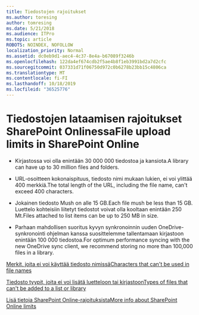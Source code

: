 ```yaml
---
title: Tiedostojen rajoitukset
ms.author: toresing
author: tomresing
ms.date: 5/21/2018
ms.audience: ITPro
ms.topic: article
ROBOTS: NOINDEX, NOFOLLOW
localization_priority: Normal
ms.assetid: dc0eb9d1-aec4-4c37-8e4a-b67089f3246b
ms.openlocfilehash: 122da4ef674cdb2f5ae4b8f1eb3991bd2a7d2cfc
ms.sourcegitcommit: 037331d71f06750d972c0b6278b23bb15c4806ca
ms.translationtype: MT
ms.contentlocale: fi-FI
ms.lasthandoff: 10/18/2019
ms.locfileid: "36525776"
---
```

# <a name="file-upload-limits-in-sharepoint-online"></a><span data-ttu-id="7c850-102">Tiedostojen lataamisen rajoitukset SharePoint Onlinessa</span><span class="sxs-lookup"><span data-stu-id="7c850-102">File upload limits in SharePoint Online</span></span>

- <span data-ttu-id="7c850-103">Kirjastossa voi olla enintään 30 000 000 tiedostoa ja kansiota.</span><span class="sxs-lookup"><span data-stu-id="7c850-103">A library can have up to 30 million files and folders.</span></span>
    
- <span data-ttu-id="7c850-104">URL-osoitteen kokonaispituus, tiedosto nimi mukaan lukien, ei voi ylittää 400 merkkiä.</span><span class="sxs-lookup"><span data-stu-id="7c850-104">The total length of the URL, including the file name, can't exceed 400 characters.</span></span>
    
- <span data-ttu-id="7c850-105">Jokainen tiedosto Mush on alle 15 GB.</span><span class="sxs-lookup"><span data-stu-id="7c850-105">Each file mush be less than 15 GB.</span></span> <span data-ttu-id="7c850-106">Luettelo kohteisiin liitetyt tiedostot voivat olla kooltaan enintään 250 Mt.</span><span class="sxs-lookup"><span data-stu-id="7c850-106">Files attached to list items can be up to 250 MB in size.</span></span>
    
- <span data-ttu-id="7c850-107">Parhaan mahdollisen suoritus kyvyn synkronoinnin uuden OneDrive-synkronointi ohjelman kanssa suosittelemme tallentamaan kirjastoon enintään 100 000 tiedostoa.</span><span class="sxs-lookup"><span data-stu-id="7c850-107">For optimum performance syncing with the new OneDrive sync client, we recommend storing no more than 100,000 files in a library.</span></span> 
    
[<span data-ttu-id="7c850-108">Merkit, joita ei voi käyttää tiedosto nimissä</span><span class="sxs-lookup"><span data-stu-id="7c850-108">Characters that can't be used in file names</span></span>](https://go.microsoft.com/fwlink/?linkid=866430)
  
[<span data-ttu-id="7c850-109">Tiedosto tyypit, joita ei voi lisätä luetteloon tai kirjastoon</span><span class="sxs-lookup"><span data-stu-id="7c850-109">Types of files that can't be added to a list or library</span></span>](https://go.microsoft.com/fwlink/?linkid=273757)
  
[<span data-ttu-id="7c850-110">Lisä tietoja SharePoint Online-rajoituksista</span><span class="sxs-lookup"><span data-stu-id="7c850-110">More info about SharePoint Online limits</span></span>](https://go.microsoft.com/fwlink/?linkid=271273)
  

